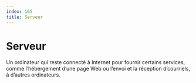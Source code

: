 ```yaml
---
index: 105
title: Serveur
---
```

# Serveur 

Un ordinateur qui reste connecté à Internet pour fournir certains services, comme l’hébergement d’une page Web ou l’envoi et la réception d’courriels, à d’autres ordinateurs.